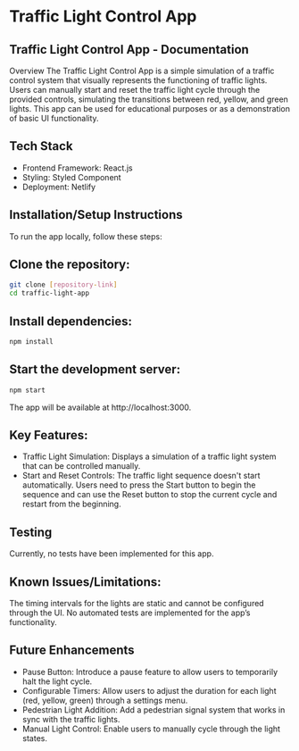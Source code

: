 # Traffic Light Control App


## Traffic Light Control App - Documentation
Overview
The Traffic Light Control App is a simple simulation of a traffic control system that visually represents the functioning of traffic lights. Users can manually start and reset the traffic light cycle through the provided controls, simulating the transitions between red, yellow, and green lights. This app can be used for educational purposes or as a demonstration of basic UI functionality.

## Tech Stack
- Frontend Framework: React.js
- Styling: Styled Component
- Deployment: Netlify
## Installation/Setup Instructions
To run the app locally, follow these steps:

## Clone the repository:

```bash
git clone [repository-link]
cd traffic-light-app
```
## Install dependencies:

```bash
npm install
```
## Start the development server:
```bash
npm start
```
The app will be available at http://localhost:3000.
## Key Features:
- Traffic Light Simulation: Displays a simulation of a traffic light system that can be controlled manually.
- Start and Reset Controls: The traffic light sequence doesn't start automatically. Users need to press the Start button to begin the sequence and can use the  Reset button to stop the current cycle and restart from the beginning.
## Testing
Currently, no tests have been implemented for this app.

## Known Issues/Limitations:
The timing intervals for the lights are static and cannot be configured through the UI.
No automated tests are implemented for the app’s functionality.
## Future Enhancements
- Pause Button: Introduce a pause feature to allow users to temporarily halt the light cycle.
- Configurable Timers: Allow users to adjust the duration for each light (red, yellow, green) through a settings menu.
- Pedestrian Light Addition: Add a pedestrian signal system that works in sync with the traffic lights.
- Manual Light Control: Enable users to manually cycle through the light states.
